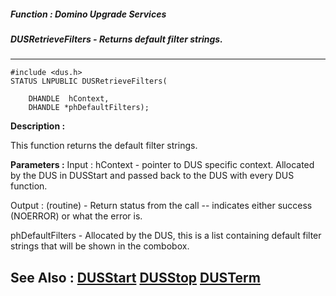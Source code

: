 ##### Function : Domino Upgrade Services
##### DUSRetrieveFilters - Returns default filter strings.
---
```
#include <dus.h>
STATUS LNPUBLIC DUSRetrieveFilters(

	DHANDLE  hContext,
	DHANDLE *phDefaultFilters);
```
**Description :**

This function returns the default filter strings.

**Parameters :**
Input :
hContext  -   pointer to DUS specific context.  Allocated by the DUS in DUSStart and passed back to the DUS with every DUS function.

Output :
(routine)  -  Return status from the call -- indicates either success (NOERROR) or what the error is.


phDefaultFilters  -  Allocated by the DUS, this is a list containing default filter strings that will be shown in the combobox.


**See Also :**
[DUSStart](/reference/Func/DUSStart)
[DUSStop](/reference/Func/DUSStop)
[DUSTerm](/reference/Func/DUSTerm)
---
